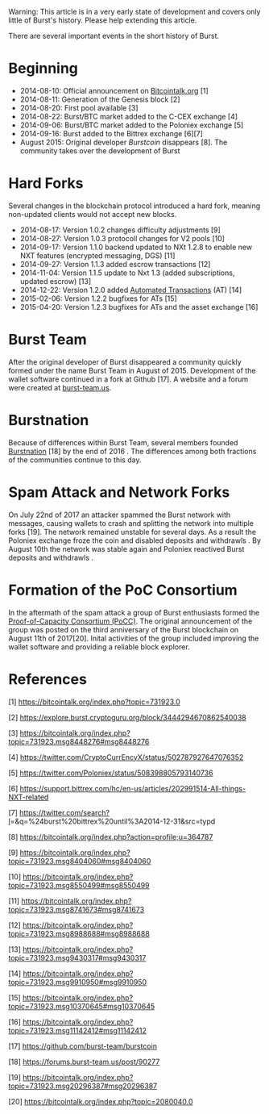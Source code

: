 Warning: This article is in a very early state of development and covers only little of Burst's history. Please help extending this article.

There are several important events in the short history of Burst.

Beginning
=========

-   2014-08-10: Official announcement on [Bitcointalk.org](https://bitcointalk.org) [1]
-   2014-08-11: Generation of the Genesis block [2]
-   2014-08-20: First pool available [3]
-   2014-08-22: Burst/BTC market added to the C-CEX exchange [4]
-   2014-09-06: Burst/BTC market added to the Poloniex exchange [5]
-   2014-09-16: Burst added to the Bittrex exchange [6][7]
-   August 2015: Original developer *Burstcoin* disappears [8]. The community takes over the development of Burst

Hard Forks
==========

Several changes in the blockchain protocol introduced a hard fork, meaning non-updated clients would not accept new blocks.

-   2014-08-17: Version 1.0.2 changes difficulty adjustments [9]
-   2014-08-27: Version 1.0.3 protocoll changes for V2 pools [10]
-   2014-09-17: Version 1.1.0 backend updated to NXt 1.2.8 to enable new NXT features (encrypted messaging, DGS) [11]
-   2014-09-27: Version 1.1.3 added escrow transactions [12]
-   2014-11-04: Version 1.1.5 update to Nxt 1.3 (added subscriptions, updated escrow) [13]
-   2014-12-22: Version 1.2.0 added [Automated Transactions](automated-transaction.md) (AT) [14]
-   2015-02-06: Version 1.2.2 bugfixes for ATs [15]
-   2015-04-20: Version 1.2.3 bugfixes for ATs and the asset exchange [16]

Burst Team
==========

After the original developer of Burst disappeared a community quickly formed under the name Burst Team in August of 2015. Development of the wallet software continued in a fork at Github [17]. A website and a forum were created at [burst-team.us](https://www.burst-team.us).

Burstnation
===========

Because of differences within Burst Team, several members founded [Burstnation](https://www.burstnation.com) [18] by the end of 2016 . The differences among both fractions of the communities continue to this day.

Spam Attack and Network Forks
=============================

On July 22nd of 2017 an attacker spammed the Burst network with messages, causing wallets to crash and splitting the network into multiple forks [19]. The network remained unstable for several days. As a result the Poloniex exchange froze the coin and disabled deposits and withdrawls . By August 10th the network was stable again and Poloniex reactived Burst deposits and withdrawls .

Formation of the PoC Consortium
===============================

In the aftermath of the spam attack a group of Burst enthusiasts formed the [Proof-of-Capacity Consortium (PoCC)](poc-consortium.md). The original announcement of the group was posted on the third anniversary of the Burst blockchain on August 11th of 2017[20]. Inital activities of the group included improving the wallet software and providing a reliable block explorer.

References
==========

<references />

[1] <https://bitcointalk.org/index.php?topic=731923.0>

[2] <https://explore.burst.cryptoguru.org/block/3444294670862540038>

[3] <https://bitcointalk.org/index.php?topic=731923.msg8448276#msg8448276>

[4] <https://twitter.com/CryptoCurrEncyX/status/502787927647076352>

[5] <https://twitter.com/Poloniex/status/508398805793140736>

[6] <https://support.bittrex.com/hc/en-us/articles/202991514-All-things-NXT-related>

[7] <https://twitter.com/search?l>=&q=%24burst%20bittrex%20until%3A2014-12-31&src=typd

[8] <https://bitcointalk.org/index.php?action=profile;u=364787>

[9] <https://bitcointalk.org/index.php?topic=731923.msg8404060#msg8404060>

[10] <https://bitcointalk.org/index.php?topic=731923.msg8550499#msg8550499>

[11] <https://bitcointalk.org/index.php?topic=731923.msg8741673#msg8741673>

[12] <https://bitcointalk.org/index.php?topic=731923.msg8988688#msg8988688>

[13] <https://bitcointalk.org/index.php?topic=731923.msg9430317#msg9430317>

[14] <https://bitcointalk.org/index.php?topic=731923.msg9910950#msg9910950>

[15] <https://bitcointalk.org/index.php?topic=731923.msg10370645#msg10370645>

[16] <https://bitcointalk.org/index.php?topic=731923.msg11142412#msg11142412>

[17] <https://github.com/burst-team/burstcoin>

[18] <https://forums.burst-team.us/post/90277>

[19] <https://bitcointalk.org/index.php?topic=731923.msg20296387#msg20296387>

[20] <https://bitcointalk.org/index.php?topic=2080040.0>

